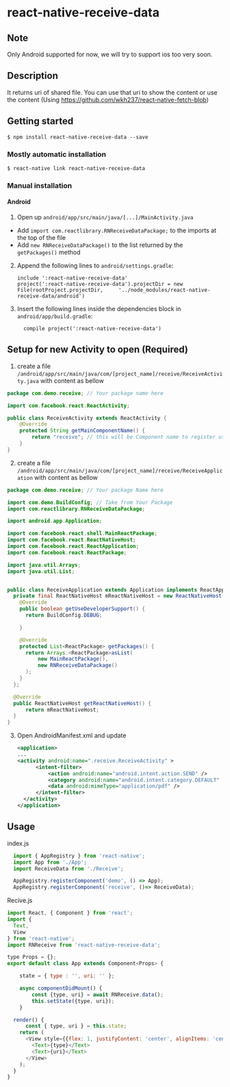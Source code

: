 
# react-native-receive-data

## Note
Only Android supported for now, we will try to support ios too very soon.

## Description
It returns uri of shared file. You can use that uri to show the content or use the content (Using https://github.com/wkh237/react-native-fetch-blob)

## Getting started

`$ npm install react-native-receive-data --save`

### Mostly automatic installation

`$ react-native link react-native-receive-data`

### Manual installation

<!-- 
#### iOS

1. In XCode, in the project navigator, right click `Libraries` ➜ `Add Files to [your project's name]`
2. Go to `node_modules` ➜ `react-native-receive-data` and add `RNReceiveData.xcodeproj`
3. In XCode, in the project navigator, select your project. Add `libRNReceiveData.a` to your project's `Build Phases` ➜ `Link Binary With Libraries`
4. Run your project (`Cmd+R`) -->

#### Android

1. Open up `android/app/src/main/java/[...]/MainActivity.java`
  - Add `import com.reactlibrary.RNReceiveDataPackage;` to the imports at the top of the file
  - Add `new RNReceiveDataPackage()` to the list returned by the `getPackages()` method
2. Append the following lines to `android/settings.gradle`:
  	```
  	include ':react-native-receive-data'
  	project(':react-native-receive-data').projectDir = new File(rootProject.projectDir, 	'../node_modules/react-native-receive-data/android')
  	```
3. Insert the following lines inside the dependencies block in `android/app/build.gradle`:
  	```
      compile project(':react-native-receive-data')
  	```

## Setup for new Activity to open (Required)

1. create a file `/android/app/src/main/java/com/[project_name]/receive/ReceiveActivity.java` with content as bellow

  ```java
  package com.demo.receive; // Your package name here

  import com.facebook.react.ReactActivity;

  public class ReceiveActivity extends ReactActivity {
      @Override
      protected String getMainComponentName() {
          return "receive"; // this will be Component name to register using React Native
      }
  }
  ```

2. create a file `/android/app/src/main/java/com/[project_name]/receive/ReceiveApplication` with content as bellow

  ```java
  package com.demo.receive; // Your package Name here

  import com.demo.BuildConfig; // Take from Your Package
  import com.reactlibrary.RNReceiveDataPackage;

  import android.app.Application;

  import com.facebook.react.shell.MainReactPackage;
  import com.facebook.react.ReactNativeHost;
  import com.facebook.react.ReactApplication;
  import com.facebook.react.ReactPackage;

  import java.util.Arrays;
  import java.util.List;


  public class ReceiveApplication extends Application implements ReactApplication {
    private final ReactNativeHost mReactNativeHost = new ReactNativeHost(this) {
      @Override
      public boolean getUseDeveloperSupport() {
        return BuildConfig.DEBUG;

      }

      @Override
      protected List<ReactPackage> getPackages() {
        return Arrays.<ReactPackage>asList(
            new MainReactPackage(),
            new RNReceiveDataPackage()
        );
      }
    };

    @Override
    public ReactNativeHost getReactNativeHost() {
        return mReactNativeHost;
    }
  }
  ```

3. Open AndroidManifest.xml and update 
    ```xml
    <application>
    ...
    <activity android:name=".receive.ReceiveActivity" >
          <intent-filter>
              <action android:name="android.intent.action.SEND" />
              <category android:name="android.intent.category.DEFAULT" />
              <data android:mimeType="application/pdf" />
          </intent-filter>
      </activity>
    </application>
    ```

## Usage

index.js

```javascript
  import { AppRegistry } from 'react-native';
  import App from './App';
  import ReceiveData from './Receive';

  AppRegistry.registerComponent('demo', () => App);
  AppRegistry.registerComponent('receive', ()=> ReceiveData);
```

Recive.js

```javascript
import React, { Component } from 'react';
import {
  Text,
  View
} from 'react-native';
import RNReceive from 'react-native-receive-data';

type Props = {};
export default class App extends Component<Props> {

    state = { type : '', uri: '' };

    async componentDidMount() {
        const {type, uri} = await RNReceive.data();
        this.setState({type, uri});
    }

  render() {
      const { type, uri } = this.state;
    return (
      <View style={{flex: 1, justifyContent: 'center', alignItems: 'center'}}>
        <Text>{type}</Text>
        <Text>{uri}</Text>
      </View>
    );
  }
}
```
  